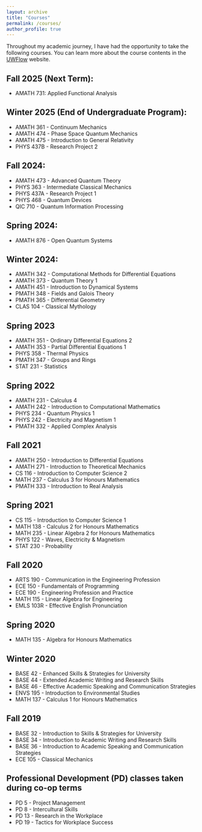 ```yaml
---
layout: archive
title: "Courses"
permalink: /courses/
author_profile: true
---
```


Throughout my academic journey, I have had the opportunity to take the following courses. You can learn more about the course contents in the [UWFlow](https://uwflow.com/) website.


## Fall 2025 (Next Term):

* AMATH 731: Applied Functional Analysis

## Winter 2025 (End of Undergraduate Program):

* AMATH 361 - Continuum Mechanics
* AMATH 474 - Phase Space Quantum Mechanics
* AMATH 475 - Introduction to General Relativity
* PHYS 437B - Research Project 2


## Fall 2024:

* AMATH 473 - Advanced Quantum Theory
* PHYS 363 - Intermediate Classical Mechanics
* PHYS 437A - Research Project 1
* PHYS 468 - Quantum Devices
* QIC 710 - Quantum Information Processing

## Spring 2024:

* AMATH 876 - Open Quantum Systems

## Winter 2024:

* AMATH 342 - Computational Methods for Differential Equations
* AMATH 373 - Quantum Theory 1
* AMATH 451 - Introduction to Dynamical Systems
* PMATH 348 - Fields and Galois Theory
* PMATH 365 - Differential Geometry
* CLAS 104 - Classical Mythology

## Spring 2023

* AMATH 351 - Ordinary Differential Equations 2
* AMATH 353 - Partial Differential Equations 1
* PHYS 358 - Thermal Physics
* PMATH 347 - Groups and Rings
* STAT 231 - Statistics

## Spring 2022

* AMATH 231 - Calculus 4
* AMATH 242 - Introduction to Computational Mathematics
* PHYS 234 - Quantum Physics 1
* PHYS 242 - Electricity and Magnetism 1
* PMATH 332 - Applied Complex Analysis

## Fall 2021

* AMATH 250 - Introduction to Differential Equations
* AMATH 271 - Introduction to Theoretical Mechanics
* CS 116 - Introduction to Computer Science 2
* MATH 237 - Calculus 3 for Honours Mathematics
* PMATH 333 - Introduction to Real Analysis

## Spring 2021

* CS 115 - Introduction to Computer Science 1
* MATH 138 - Calculus 2 for Honours Mathematics
* MATH 235 - Linear Algebra 2 for Honours Mathematics
* PHYS 122 - Waves, Electricity & Magnetism
* STAT 230 - Probability

## Fall 2020

* ARTS 190 - Communication in the Engineering Profession
* ECE 150 - Fundamentals of Programming
* ECE 190  - Engineering Profession and Practice
* MATH 115 - Linear Algebra for Engineering
* EMLS 103R - Effective English Pronunciation

## Spring 2020

* MATH 135 - Algebra for Honours Mathematics

## Winter 2020

* BASE 42 - Enhanced Skills & Strategies for University
* BASE 44 - Extended Academic Writing and Research Skills
* BASE 46 - Effective Academic Speaking and Communication Strategies
* ENVS 195 - Introduction to Environmental Studies
* MATH 137 - Calculus 1 for Honours Mathematics

## Fall 2019

* BASE 32 - Introduction to Skills & Strategies for University
* BASE 34 - Introduction to Academic Writing and Research Skills
* BASE 36 - Introduction to Academic Speaking and Communication Strategies
* ECE 105 - Classical Mechanics


## Professional Development (PD) classes taken during co-op terms

* PD 5 - Project Management
* PD 8 - Intercultural Skills
* PD 13 - Research in the Workplace
* PD 19 - Tactics for Workplace Success